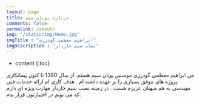```yaml
---
layout: page
title: درباره پویان سیم
comments: false
permalink: /about/
img: "/static/img/Home.jpg"
imgTitle : "ابراهیم معظمی گودرزی"
imgDescription : "نصاب سیم خاردار"
---
```


* content
{:toc}

من ابراهیم معظمی گودرزی موسس پویان سیم هستم. از سال 1380 تا کنون پیمانکاری پروژه های موفق بسیاری را بر عهده داشته ام . هدف کاری ام ارائه خدمات فنی مهندسی به هم میهنان عزیزم هست . در زمینه نصب سیم خاردار مهارت ویژه ای دارم که می تونم در اختیارتون قرار بدم.
  